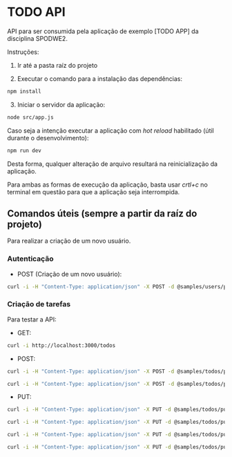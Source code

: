 # TODO API


API para ser consumida pela aplicação de exemplo [TODO APP] da disciplina SPODWE2.



Instruções:

1. Ir até a pasta raíz do projeto

2. Executar o comando para a instalação das dependências: 
```bash
npm install
```

3. Iniciar o servidor da aplicação:

```bash
node src/app.js
```

Caso seja a intenção executar a aplicação com *hot reload* habilitado (útil durante o desenvolvimento):

```bash
npm run dev
```

Desta forma, qualquer alteração de arquivo resultará na reinicialização da aplicação.

Para ambas as formas de execução da aplicação, basta usar *crtl+c* no terminal em questão para que a aplicação seja interrompida.


## Comandos úteis (sempre a partir da raíz do projeto)

Para realizar a criação de um novo usuário.

### Autenticação

- POST  (Criação de um novo usuário):

```bash
curl -i -H "Content-Type: application/json" -X POST -d @samples/users/post/new-user.json  http://localhost:3000/users
```

### Criação de tarefas

Para testar a API:

- GET:

```bash
curl -i http://localhost:3000/todos
```

- POST: 

```bash
curl -i -H "Content-Type: application/json" -X POST -d @samples/todos/post/new-todo.json  http://localhost:3000/todos

curl -i -H "Content-Type: application/json" -X POST -d @samples/todos/post/new-todo-invalid.json  http://localhost:3000/todos
```

- PUT:

```bash
curl -i -H "Content-Type: application/json" -X PUT -d @samples/todos/put/update-todo.json  http://localhost:3000/todos/{ID_DO_TODO}

curl -i -H "Content-Type: application/json" -X PUT -d @samples/todos/put/update-todo-text.json  http://localhost:3000/todos/{ID_DO_TODO}

curl -i -H "Content-Type: application/json" -X PUT -d @samples/todos/put/update-todo-done.json  http://localhost:3000/todos/{ID_DO_TODO}

curl -i -H "Content-Type: application/json" -X PUT -d @samples/todos/put/update-todo-invalid.json  http://localhost:3000/todos/{ID_DO_TODO}
